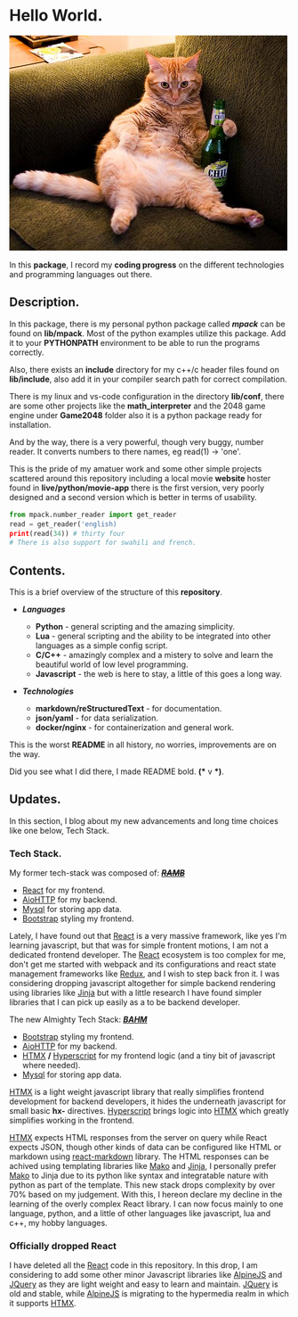 # Hello World.

![What a Good Day.](./lib/conf/whatyoudoing.jpg )

In this **package**, I record my **coding progress** on the different technologies and programming languages out there.

## Description.
In this package, there is my personal python package called ***mpack*** can be found on **lib/mpack**. Most of the python examples utilize this package. Add it to your **PYTHONPATH** environment to be able to run the programs correctly.

Also, there exists an **include** directory for my c++/c header files found on **lib/include**, also add it in your compiler search path for correct compilation.

There is my linux and vs-code configuration in the directory **lib/conf**, there are some other projects like the **math_interpreter** and the 2048 game engine under **Game2048** folder also it is a python package ready for installation.

And by the way, there is a very powerful, though very buggy, number reader. It converts numbers to there names, eg read(1) -> 'one'.

This is the pride of my amatuer work and some other simple projects scattered around this repository including a local movie **website** hoster found in **live/python/movie-app** there is the first version, very poorly designed and a second version which is better in terms of usability.
```python
from mpack.number_reader import get_reader
read = get_reader('english)
print(read(34)) # thirty four
# There is also support for swahili and french.
```

## Contents.

This is a brief overview of the structure of this **repository**.

- **_Languages_**
  +  **Python** - general scripting and the amazing simplicity.
  +  **Lua** - general scripting and the ability to be integrated into other languages as a simple config script.
  +  **C/C++** - amazingly complex and a mistery to solve and learn the beautiful world of low level programming.
  +  **Javascript** - the web is here to stay, a little of this goes a long way.

- ***Technologies***
  + **markdown/reStructuredText** - for documentation.
  + **json/yaml** - for data serialization.
  + **docker/nginx** - for containerization and general work.

This is the worst **README** in all history, no worries, improvements are on the way.

Did you see what I did there, I made README bold. **(\*** v **\*)**.

## Updates.
In this section, I blog about my new advancements and long time choices like one below, Tech Stack.

### Tech Stack.
My former tech-stack was composed of: ***<u><del>RAMB</del></u>***

- [React](https://react.dev 'A javascript frontent framework.') for my frontend.
- [AioHTTP](https://docs.aiohttp.org/en/stable 'A Simple light weight python package for building backends.') for my backend.
- [Mysql](https://www.mysql.com 'A relational database.') for storing app data.
- [Bootstrap](https://getbootstrap.com 'A CSS Framework for styling webpages.') styling my frontend.

Lately, I have found out that [React](https://react.dev) is a very massive framework, like yes I'm learning javascript, but that was for simple frontent motions, I am not a dedicated frontend developer. The [React](https://react.dev) ecosystem is too complex for me, don't get me started with webpack and its configurations and react state management frameworks like [Redux](https://redux.js.org), and I wish to step back fron it.
I was considering dropping javascript altogether for simple backend rendering using libraries like [Jinja](https://jinja.palletsprojects.com/en/3.1.x) but with a little research I have found simpler libraries that I can pick up easily as a to be backend developer.

The new Almighty Tech Stack: ***<u>BAHM</u>***
- [Bootstrap](https://getbootstrap.com 'A CSS Framework for styling webpages.') styling my frontend.
- [AioHTTP](https://docs.aiohttp.org/en/stable 'A Simple light weight python package for building backends.') for my backend.
- [HTMX](https://htmx.org 'A javascript frontent framework.') **/** [Hyperscript](https://hyperscript.org 'Simple HTMX like library that uses javascript underneath to get things done.') for my frontend logic (and a tiny bit of javascript where needed).
- [Mysql](https://www.mysql.com 'A relational database.') for storing app data.

[HTMX](https://htmx.org) is a light weight javascript library that really simplifies frontend development for backend developers, it hides the underneath javascript for small basic **hx-** directives. [Hyperscript](https://hyperscript.org) brings logic into [HTMX](https://htmx.org) which greatly simplifies working in the frontend.

[HTMX](https://htmx.org) expects HTML responses from the server on query while React expects JSON, though other kinds of data can be configured like HTML or markdown using [react-markdown](https://www.npmjs.com/package/react-markdown) library. The HTML responses can be achived using templating libraries like [Mako](https://www.makotemplates.org) and [Jinja](https://jinja.palletsprojects.com/en/3.1.x), I personally prefer [Mako](https://www.makotemplates.org)  to Jinja due to its python like syntax and integratable nature with python as part of the template.
This new stack drops complexity by over 70% based on my judgement. With this, I hereon declare my decline in the learning of the overly complex React library.
I can now focus mainly to one language, python, and a little of other languages like javascript, lua and c++, my hobby languages.

### Officially dropped React
I have deleted all the [React](https://react.dev) code in this repository. In this drop, I am considering to add some other minor Javascript libraries like [AlpineJS](https://alpinejs.dev) and [JQuery](https://jquery.com) as they are light weight and easy to learn and maintain. [JQuery](https://jquery.com) is old and stable, while [AlpineJS](https://alpinejs.dev) is migrating to the hypermedia realm in which it supports [HTMX](https://htmx.org).